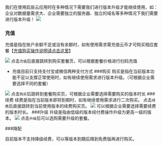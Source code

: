 我们在使用启辰云应用时在多种情况下需要我们进行版本升级才能继续使用，如：企业对数据量需求大、企业需要独立的服务器、独立的域名等多种情况下我们需要进行版本升级！
![](http://docfiles.baibaoyun.com/Fs8LGrPoxHX7e9NmWS1AKWKIAN9m)
### 充值
充值是指在账户余额不足或没有余额时，如有使用需求需充值云币才可购买相应套餐【[充值购买操作说明请点击这里](https://doc.baibaoyun.com/detailed/1085)】

![](http://docfiles.baibaoyun.com/Fsnm7IAexkPxPBEv6zPX_s9gDSmR)
点击`充值`后直接跳转到购买套餐页，可以根据套餐价格进行扫码充值
* 充值目前只支持支付宝或微信两种支付方式
###购买
购买是指在当前版本功能不足以支撑正常使用时，如有继续使用需求进行版本升级。（可根据企业需要选择不同的套餐）

![](http://docfiles.baibaoyun.com/FkGrCxsqyklieKgcwk23pwG2giWN)
点击`购买`后跳转到套餐购买页，可根据企业需要选择需要购买的版本时长
###续费
续费是指在当前版本即将到期时，如有继续使用需求进行二次购买。
点击`续费`后直接跳转到当前使用版本的续费购买页。
![](http://docfiles.baibaoyun.com/Fj5Sl76YT09rsG-H7Kh9KzPvbiaR)
可以根据企业需要选择需要续费的版本时长。
###升级
升级是指由低级的版本经付费操作升级为更高一级的版本。
![](http://docfiles.baibaoyun.com/FmmWQU0zlxOMhs9SWLoXNh-VvjFs)
点击`升级`后可以选购需要升级的套餐。

###降配

目前版本不支持降级续费，可以等版本到期后降到免费版再进行购买。